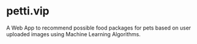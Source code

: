 # petti.vip
A Web App to recommend possible food packages for pets based on user uploaded images using Machine Learning Algorithms.
